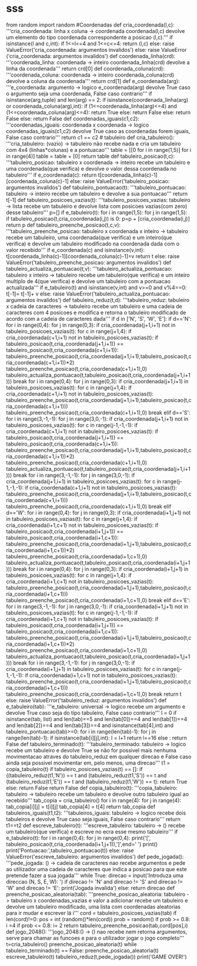 sss
===

from random import random   #Coordenadas def cria_coordenada(l,c):     '''cria_coordenada: linha x coluna -> coordenada     coordenada(l,c) devolve um elemento do tipo coordenada correspondente a posicao (l,c).'''     if isinstance(l and c,int):         if 1&lt;=l&lt;=4 and 1&lt;=c&lt;=4:             return (l,c)         else: raise ValueError('cria_coordenada: argumentos invalidos')     else:         raise ValueError ('cria_coordenada: argumentos invalidos')  def coordenada_linha(crd):     '''coordenada_linha: coordenada -> inteiro     coordenada_linha(crd) devolve a linha da coordenada'''     return crd[0]  def coordenada_coluna(crd):     '''coordenada_coluna: coordenada -> inteiro     coordenada_coluna(crd) devolve a coluna da coordenada'''      return crd[1]   def e_coordenada(arg):     '''e_coordenada: argumento -> logico     e_coordenada(arg) devolve True caso o argumento seja uma coordenada, False caso contrario'''     if isinstance(arg,tuple) and len(arg) == 2:         if isinstance(coordenada_linha(arg) or coordenada_coluna(arg),int):             if (1&lt;=coordenada_linha(arg)&lt;=4) and (1&lt;=coordenada_coluna(arg)&lt;=4):                 return True             else:                 return False         else:              return False     else:         return False      def coordenadas_iguais(c1,c2):     '''coordenadas_iguais: coordenada x coordenada -> logico     coordenadas_iguais(c1,c2) devolve True caso as coordenadas forem iguais, False caso contrario'''     return c1 == c2  # tabuleiro  def cria_tabuleiro():     '''cria_tabuleiro: (vazio) -> tabuleiro     não recebe nada e cria um tabuleiro com 4x4 (linhas*colunas) e a pontuacao'''     table = [[0 for i in range(1,5)] for i in range(4)]     table = table + [0]     return table  def tabuleiro_posicao(t,c):     '''tabuleiro_posicao: tabuleiro x coordenada -> inteiro     recebe um tabuleiro e uma coordenada(que verifica) e devolve o valor dessa coordenada no tabuleiro'''     if e_coordenada(c):         return t[coordenada_linha(c)-1][coordenada_coluna(c)-1]     else:         raise ValueError('tabuleiro_posicao: argumentos invalidos')   def tabuleiro_pontuacao(t):     '''tabuleiro_pontuacao: tabuleiro -> inteiro     recebe um tabuleiro e devolve a sua pontuacao'''     return t[-1]  def tabuleiro_posicoes_vazias(t):     '''tabuleiro_posicoes_vazias: tabuleiro -> lista     recebe um tabuleiro e devolve lista com posicoes vazias(com zero) desse tabuleiro'''     p=[]     if e_tabuleiro(t):         for i in range(1,5):             for j in range(1,5):                 if tabuleiro_posicao(t,cria_coordenada(i,j)) is 0:                     p=p + [cria_coordenada(i,j)]     return p  def tabuleiro_preenche_posicao(t,c,v):     '''tabuleiro_preenche_posicao: tabuleiro x coordenada x inteiro -> tabuleiro     recebe um tabuleiro, uma coordenada(que verifica) e um inteiro(que verifica) e devolve um tabuleiro modificado na coordenada dada com o valor recebido'''     if e_coordenada(c) and isinstance(v,int):         t[coordenada_linha(c)-1][coordenada_coluna(c)-1]=v         return t         else:         raise ValueError('tabuleiro_preenche_posicao: argumentos invalidos')  def tabuleiro_actualiza_pontuacao(t,v):     '''tabuleiro_actualiza_pontuacao: tabuleiro x inteiro -> tabuleiro     recebe um tabuleiro(que verifica) e um inteiro multiplo de 4(que verifica) e devolve um tabuleiro com a pontuacao actualizada'''     if e_tabuleiro(t) and isinstance(v,int) and v>=0 and v%4==0:         t[-1]= t[-1]+ v      else:         raise ValueError('tabuleiro_actualiza_pontuacao: argumentos invalidos')      def tabuleiro_reduz(t,d):     '''tabuleiro_reduz: tabuleiro x cadeia de caracteres -> tabuleiro     recebe um tabuleiro e uma cadeia de caracteres com 4 posicoes e modifica e retorna o tabuleiro modificado de acordo com a cadeia de caracteres dada'''     if d in ['N', 'S', 'W', 'E']:         if d=='N':             for i in range(0,4):                 for j in range(0,3):                     if cria_coordenada(j+1,i+1) not in tabuleiro_posicoes_vazias(t):                         for c in range(j+1,4):                             if cria_coordenada(c+1,i+1) not in tabuleiro_posicoes_vazias(t):                                 if tabuleiro_posicao(t,cria_coordenada(j+1,i+1)) == tabuleiro_posicao(t,cria_coordenada(c+1,i+1)):                                     tabuleiro_preenche_posicao(t,cria_coordenada(j+1,i+1),tabuleiro_posicao(t,cria_coordenada(c+1,i+1))*2)                                     tabuleiro_preenche_posicao(t,cria_coordenada(c+1,i+1),0)                                     tabuleiro_actualiza_pontuacao(t,tabuleiro_posicao(t,cria_coordenada(j+1,i+1)))                                 break             for i in range(0,4):                 for j in range(0,3):                     if cria_coordenada(j+1,i+1) in tabuleiro_posicoes_vazias(t):                         for c in range(j+1,4):                             if cria_coordenada(c+1,i+1) not in tabuleiro_posicoes_vazias(t):                                 tabuleiro_preenche_posicao(t,cria_coordenada(j+1,i+1),tabuleiro_posicao(t,cria_coordenada(c+1,i+1)))                                 tabuleiro_preenche_posicao(t,cria_coordenada(c+1,i+1),0)                                 break                     elif d=='S':             for i in range(3,-1,-1):                 for j in range(3,0,-1):                     if cria_coordenada(j+1,i+1) not in tabuleiro_posicoes_vazias(t):                         for c in range(j-1,-1,-1):                             if cria_coordenada(c+1,i+1) not in tabuleiro_posicoes_vazias(t):                                 if tabuleiro_posicao(t,cria_coordenada(j+1,i+1)) == tabuleiro_posicao(t,cria_coordenada(c+1,i+1)):                                     tabuleiro_preenche_posicao(t,cria_coordenada(j+1,i+1),tabuleiro_posicao(t,cria_coordenada(c+1,i+1))*2)                                     tabuleiro_preenche_posicao(t,cria_coordenada(c+1,i+1),0)                                     tabuleiro_actualiza_pontuacao(t,tabuleiro_posicao(t,cria_coordenada(j+1,i+1)))                                 break             for i in range(3,-1,-1):                 for j in range(3,0,-1):                     if cria_coordenada(j+1,i+1) in tabuleiro_posicoes_vazias(t):                         for c in range(j-1,-1,-1):                             if cria_coordenada(c+1,i+1) not in tabuleiro_posicoes_vazias(t):                                 tabuleiro_preenche_posicao(t,cria_coordenada(j+1,i+1),tabuleiro_posicao(t,cria_coordenada(c+1,i+1)))                                 tabuleiro_preenche_posicao(t,cria_coordenada(c+1,i+1),0)                                 break                                     elif d=='W':             for i in range(0,4):                 for j in range(0,3):                     if cria_coordenada(i+1,j+1) not in tabuleiro_posicoes_vazias(t):                         for c in range(j+1,4):                             if cria_coordenada(i+1,c+1) not in tabuleiro_posicoes_vazias(t):                                 if tabuleiro_posicao(t,cria_coordenada(i+1,j+1)) == tabuleiro_posicao(t,cria_coordenada(i+1,c+1)):                                     tabuleiro_preenche_posicao(t,cria_coordenada(i+1,j+1),tabuleiro_posicao(t,cria_coordenada(i+1,c+1))*2)                                     tabuleiro_preenche_posicao(t,cria_coordenada(i+1,c+1),0)                                     tabuleiro_actualiza_pontuacao(t,tabuleiro_posicao(t,cria_coordenada(i+1,j+1)))                                 break             for i in range(0,4):                 for j in range(0,3):                     if cria_coordenada(i+1,j+1) in tabuleiro_posicoes_vazias(t):                         for c in range(j+1,4):                             if cria_coordenada(i+1,c+1) not in tabuleiro_posicoes_vazias(t):                                 tabuleiro_preenche_posicao(t,cria_coordenada(i+1,j+1),tabuleiro_posicao(t,cria_coordenada(i+1,c+1)))                                 tabuleiro_preenche_posicao(t,cria_coordenada(i+1,c+1),0)                                 break         elif d=='E':             for i in range(3,-1,-1):                 for j in range(3,0,-1):                     if cria_coordenada(i+1,j+1) not in tabuleiro_posicoes_vazias(t):                         for c in range(j-1,-1,-1):                             if cria_coordenada(i+1,c+1) not in tabuleiro_posicoes_vazias(t):                                 if tabuleiro_posicao(t,cria_coordenada(i+1,j+1)) == tabuleiro_posicao(t,cria_coordenada(i+1,c+1)):                                     tabuleiro_preenche_posicao(t,cria_coordenada(i+1,j+1),tabuleiro_posicao(t,cria_coordenada(i+1,c+1))*2)                                     tabuleiro_preenche_posicao(t,cria_coordenada(i+1,c+1),0)                                     tabuleiro_actualiza_pontuacao(t,tabuleiro_posicao(t,cria_coordenada(i+1,j+1)))                                 break             for i in range(3,-1,-1):                 for j in range(3,0,-1):                     if cria_coordenada(i+1,j+1) in tabuleiro_posicoes_vazias(t):                         for c in range(j-1,-1,-1):                             if cria_coordenada(i+1,c+1) not in tabuleiro_posicoes_vazias(t):                                 tabuleiro_preenche_posicao(t,cria_coordenada(i+1,j+1),tabuleiro_posicao(t,cria_coordenada(i+1,c+1)))                                 tabuleiro_preenche_posicao(t,cria_coordenada(i+1,c+1),0)                                 break                                     return t     else:         raise ValueError('tabuleiro_reduz: argumentos invalidos')      def e_tabuleiro(tab):     '''e_tabuleiro: universal -> logico     recebe um argumento e devolve True caso seja do tipo tabuleiro, False caso contrario'''     l = 0     if isinstance(tab, list) and len(tab)==5 and len(tab[0])==4 and len(tab[1])==4 and len(tab[2])==4 and len(tab[3])==4 and isinstance(tab[4],int) and tabuleiro_pontuacao(tab)>=0:         for i in range(len(tab)-1):             for j in range(len(tab)-1):                 if isinstance(tab[i][j],int):                     l = l+1         return l==16     else :         return False   def tabuleiro_terminado(t):     '''tabuleiro_terminado: tabuleiro -> logico     recebe um tabuleiro e devolve True se não for possivel mais nenhuma movimentacao atraves do tabuleiro_reduz em qualquer direcao e False caso ainda seja possivel movimentar em, pelo menos, uma direcao'''     t1 = copia_tabuleiro(t)     if tabuleiro_posicoes_vazias(t) == []:         if ((tabuleiro_reduz(t1,'N')) == t and (tabuleiro_reduz(t1,'S')) == t and (tabuleiro_reduz(t1,'E')) == t and (tabuleiro_reduz(t1,'W')) == t):             return True         else:             return False     return False    def copia_tabuleiro(t):     '''copia_tabuleiro: tabuleiro -> tabuleiro     recebe um tabuleiro e devolve outro tabuleiro igual ao recebido'''     tab_copia = cria_tabuleiro()     for i in range(4):         for j in range(4):             tab_copia[i][j] = t[i][j]     tab_copia[4] = t[4]     return tab_copia   def tabuleiros_iguais(t1,t2):     '''tabuleiros_iguais: tabuleiro -> logico     recebe dois tabuleiros e devolve True caso seja iguais, False caso contrario'''     return t1==t2   def escreve_tabuleiro(t):     '''escreve_tabuleiro: tabuleiro -> ()     recebe um tabuleiro(que verifica) e escreve no ecra esse mesmo tabuleiro'''     if e_tabuleiro(t):         for i in range(0,4):             for j in range(0,4):                 print('[', tabuleiro_posicao(t,cria_coordenada(i+1,j+1)),']',end=' ')             print()         print('Pontuacao:',tabuleiro_pontuacao(t))     else:         raise ValueError('escreve_tabuleiro: argumentos invalidos')   def pede_jogada():     '''pede_jogada: () -> cadeia de caracteres     nao recebe argumentos e pede ao utilizador uma cadeia de caracteres que indica a posicao para que este pretende fazer a sua jogada'''     while True:         direcao = input('Introduza uma direccao (N, S, E, W): ')         if direcao != 'N' and direcao != 'S' and direcao != 'W' and direcao != 'E':             print('Jogada invalida')         else:             return direcao              def preenche_posicao_aleatoria(tab):     '''preenche_posicao_aleatoria: tabuleiro -> tabuleiro x coordenadas_vazias e valor a adicionar     recebe um tabuleiro e devolve um tabuleiro modificado, uma lista com coordenadas aleatorias para ir mudar e escrever lá i'''     cord = tabuleiro_posicoes_vazias(tab)     if len(cord)!=0:         pos = int (random()*len(cord))         prob = random()         if prob >= 0.8:             i =4         if prob &lt;= 0.8:             i= 2         return tabuleiro_preenche_posicao(tab,cord[pos],i)       def jogo_2048():     '''jogo_2048:() -> ()     nao recebe nem retorna argumentos, serve para chamar as funcoes e para o utilizador jogar o jogo completo'''     t=cria_tabuleiro()     preenche_posicao_aleatoria(t)     while tabuleiro_terminado(t) == False:         preenche_posicao_aleatoria(t)         escreve_tabuleiro(t)         tabuleiro_reduz(t,pede_jogada())     print('GAME OVER!')
